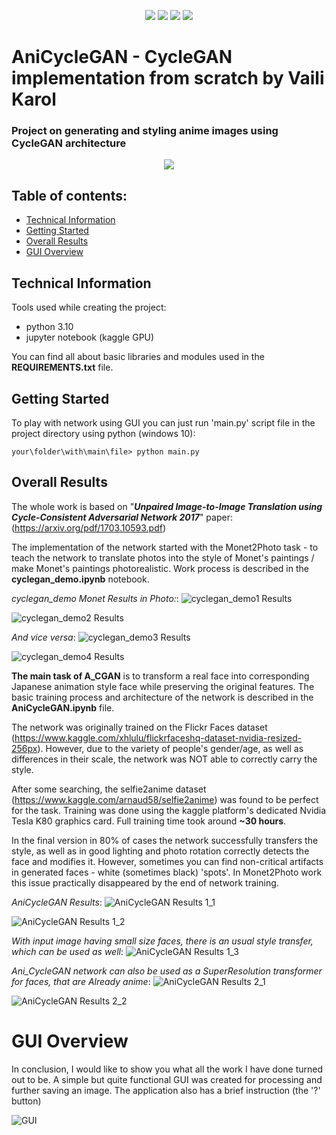 <p align="center">
	<img src="https://img.shields.io/badge/python-3670A0?style=for-the-badge&logo=python&logoColor=ffdd54"/>
	<img src="https://img.shields.io/badge/PyTorch-%23EE4C2C.svg?style=for-the-badge&logo=PyTorch&logoColor=white"/>
  <img src="https://img.shields.io/badge/numpy-%23013243.svg?style=for-the-badge&logo=numpy&logoColor=white"/>
  <img src="https://img.shields.io/badge/jupyter-%23FA0F00.svg?style=for-the-badge&logo=jupyter&logoColor=white"/>
</p>

# AniCycleGAN - CycleGAN implementation from scratch by Vaili Karol

### Project on generating and styling anime images using CycleGAN architecture

<p align="center">
	<img src="./images/ACGAN_preview_scaled.jpg" />
</p>

## Table of contents:
* [Technical Information](#technical-info)
* [Getting Started](#startup)
* [Overall Results](#results)
* [GUI Overview](#gui)

<a name="technical-info"/>

## Technical Information

Tools used while creating the project:
* python 3.10
* jupyter notebook (kaggle GPU)

You can find all about basic libraries and modules used in the **REQUIREMENTS.txt** file.

<a name="startup"/>

## Getting Started

To play with network using GUI you can just run 'main.py' script file in the project directory using python (windows 10):
```
your\folder\with\main\file> python main.py
```
<a name="results"/>

## Overall Results

The whole work is based on "***Unpaired Image-to-Image Translation using Cycle-Consistent Adversarial Network 2017***" paper: (https://arxiv.org/pdf/1703.10593.pdf)

The implementation of the network started with the Monet2Photo task - to teach the network to translate photos into the style of Monet's paintings / make Monet's paintings photorealistic. 
Work process is described in the **cyclegan_demo.ipynb** notebook.

*cyclegan_demo Monet Results in Photo:*:
![cyclegan_demo1 Results](./images/cyclegan_ex1.jpg)

![cyclegan_demo2 Results](./images/cyclegan_ex2.jpg)

*And vice versa*:
![cyclegan_demo3 Results](./images/cyclegan_ex3.jpg)

![cyclegan_demo4 Results](./images/cyclegan_ex4.jpg)

**The main task of A_CGAN** is to transform a real face into corresponding Japanese animation style face while preserving the original features.
The basic training process and architecture of the network is described in the **AniCycleGAN.ipynb** file.

The network was originally trained on the Flickr Faces dataset (https://www.kaggle.com/xhlulu/flickrfaceshq-dataset-nvidia-resized-256px). 
However, due to the variety of people's gender/age, as well as differences in their scale, the network was NOT able to correctly carry the style. 

After some searching, the selfie2anime dataset (https://www.kaggle.com/arnaud58/selfie2anime) was found to be perfect for the task.
Training was done using the kaggle platform's dedicated Nvidia Tesla K80 graphics card. Full training time took around **~30 hours**.

In the final version in 80% of cases the network successfully transfers the style, as well as in good lighting and photo rotation correctly detects the face and modifies it.
However, sometimes you can find non-critical artifacts in generated faces - white (sometimes black) 'spots'. In Monet2Photo work this issue practically disappeared by the end of network training.

*AniCycleGAN Results*:
![AniCycleGAN Results 1_1](./images/anigan_ex1.png)

![AniCycleGAN Results 1_2](./images/anigan_ex2.png)

*With input image having small size faces, there is an usual style transfer, which can be used as well*:
![AniCycleGAN Results 1_3](./images/anigan_ex0.png)

*Ani_CycleGAN network can also be used as a SuperResolution transformer for faces, that are Already anime*:
![AniCycleGAN Results 2_1](./images/anigan_ex3.png)

![AniCycleGAN Results 2_2](./images/anigan_ex4.png)

<a name="gui"/>

# GUI Overview
In conclusion, I would like to show you what all the work I have done turned out to be. A simple but quite functional GUI was created for processing and further saving an image. 
The application also has a brief instruction (the '?' button)

![GUI](./images/GUI_interface.png)
